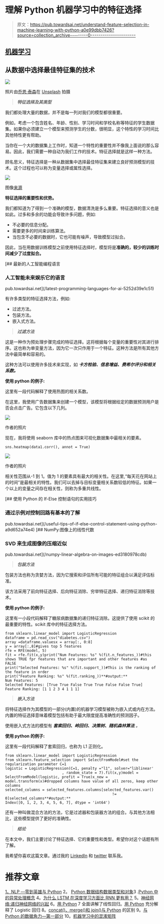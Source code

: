 # 理解 Python 机器学习中的特征选择

> 原文：<https://pub.towardsai.net/understand-feature-selection-in-machine-learning-with-python-a0e99dbb7426?source=collection_archive---------0----------------------->

## [机器学习](https://towardsai.net/p/category/machine-learning)

## **从数据中选择最佳特征集的技术**

![](img/aa688c79a1063680837b7b1f6ab95898.png)

照片由[乔恩·泰森](https://unsplash.com/@jontyson?utm_source=medium&utm_medium=referral)在 [Unsplash](https://unsplash.com?utm_source=medium&utm_medium=referral) 拍摄

> ***特征选择及其类型***

我们都处理大量的数据，并不是每一列对我们的模型都很重要。

例如，考虑一个包含姓名、年龄、性别、学习时间和学校名称等特征的学生数据集。如果你必须建立一个模型来预测学生的分数，很明显，这个特性的学习时间比其他特性更有帮助。

当你在一个大的数据集上工作时，知道一个特性的重要性并不像我上面说的那么容易。因此，我们需要一种自动为我们工作的技术。特征选择就是这样一种方法。

顾名思义，特征选择是一种从数据集中选择最佳特征集来建立良好预测模型的技术。这个过程也可以称为变量选择或属性选择。

![](img/82cfbd384bf93d121ffb0314fbe4d27b.png)

图像[来源](https://thecleverprogrammer.com/2020/10/18/feature-selection-in-machine-learning/)

**特征选择的重要性和优势。**

我们都知道为了得到一个准确的模型，数据清洗是多么重要。特征选择的意义也是如此。过多和多余的功能会导致许多问题，例如:

*   不必要的信息分配。
*   需要更多的时间来训练算法。
*   当包含不必要的数据时，它也可能有噪声，导致模型过拟合。

因此，当在用数据训练模型之前使用特征选择时，模型将是**准确的，较少的训练时间减少了过度拟合。**

[](/latest-programming-languages-for-ai-5252d39e1c51) [## 最新的人工智能编程语言

### 人工智能未来娱乐它的语言

pub.towardsai.net](/latest-programming-languages-for-ai-5252d39e1c51) 

有许多类型的特征选择方法，例如:

*   过滤方法。
*   包装方法。
*   嵌入式方法。

> ***过滤方法***

这是一种作为预处理步骤完成的特征选择。这将根据每个变量的重要性对其进行排序。这也称为单变量方法，因为它一次只作用于一个特征。这种方法是所有其他方法中最简单和容易的。

这种方法可以使用许多技术来实现，如 ***卡方检验、信息增益、费希尔评分和相关系数。***

**使用 python 的例子:**

这里有一段代码解释了使用热图的相关系数。

在这里，我使用广告数据集来创建一个模型，该模型将根据给定的数据预测用户是否会点击广告。它包含以下几列。

![](img/5f62d6472f0caf8f7794fdcc174fbfbb.png)

作者的照片

现在，我将使用 seaborn 库中的热点图来可视化数据集中最相关的要素。

```
sns.heatmap(data1.corr(), annot = True)
```

![](img/63fb37e06372968d6864856cc36f0111.png)

作者的照片

相关性范围从-1 到 1。值为 1 的要素具有最大的相关性。在这里,“每天花在网站上的时间”是最相关的特性。我们可以去掉与目标变量相关系数较低的特征。如果一个以上的变量之间存在相关性，则称为多重共线性。

[](/useful-tips-of-if-else-control-statement-using-python-a9d652a74e4) [## 使用 Python 的 If-Else 控制语句的实用技巧

### 通过示例对控制回路有基本的了解

pub.towardsai.net](/useful-tips-of-if-else-control-statement-using-python-a9d652a74e4) [](/numpy-linear-algebra-on-images-ed3180978cdb) [## NumPy:图像上的线性代数

### SVD 来生成图像的压缩近似

pub.towardsai.net](/numpy-linear-algebra-on-images-ed3180978cdb) 

> ***包装方法***

包装方法也称为贪婪方法，因为它搜索和评估所有可能的特征组合以满足评估标准。

该方法采用了前向特征选择、后向特征消除、穷举特征选择、递归特征消除等技术。

**使用 python 的例子:**

这里有一小段代码解释了糖尿病数据集的递归特征消除。这提供了使用 scikit 的最重要的特性。scikit 库中的特征选择方法。

```
from sklearn.linear_model import LogisticRegression
dataframe = pd.read_csv("diabetes.csv")
array =dataframe.valuesx = array[:, 0:8]
y = array[:,8]#gives top 5 features
rfe = RFE(model, 5)
fit = rfe.fit(x,y)print("Num Features: %s" %(fit.n_features_))#this shows TRUE fpr features that are important and other features #as FALSE
print("Selected Features: %s" %(fit.support_))#This is the ranking of the feature in order
print("Feature Ranking: %s" %(fit.ranking_))**#output:**
Num Features: 5
Selected Features: [True True False True True False False True]
Feature Ranking: [1 1 2 3 4 1 1 1]
```

> ***嵌入方法***

将特征选择作为其模型的一部分(内置)的机器学习模型被称为嵌入式或内在方法。内置的特征选择意味着模型包括有助于最大限度提高准确性的预测因子。

使用嵌入式方法的模型有 ***套索回归、岭回归、决策树、随机森林算法*** *。*

**使用 python 的例子:**

这里有一段代码解释了套索回归，也称为 L1 正则化。

```
from sklearn.linear_model import LogisticRegression
from sklearn.feature_selection import SelectFromModel#set the regularization parameter C=1
logistic = LogisticRegression(C=1, penalty ="l1", solver="liblinear'
                          , random_state = 7).fit(x,y)model = SelectFromModel(logistic, prefit = True)x_new = model.transform(x)#dropped columns have value of all zeros, keep other columns
selected_columns = selected_features.columns[selected_features.var()        
                                                 != 0]selected_columns**#output:**
Index([0, 1, 2, 3, 4, 5, 6, 7], dtype = 'int64')
```

还有一种叫做混合方法的方法，它是过滤器和包装器方法的组合。与其他方法相比，这些模型提供了更好的准确性。

> ***结论***

在本文中，我们主要讨论了特征选择、它的重要性和类型。希望你对这个话题有所了解。

我希望你喜欢这篇文章。通过我的 [LinkedIn](https://www.linkedin.com/in/data-scientist-95040a1ab/) 和 [twitter](https://twitter.com/amitprius) 联系我。

# 推荐文章

[1。NLP —零到英雄与 Python](https://medium.com/towards-artificial-intelligence/nlp-zero-to-hero-with-python-2df6fcebff6e?sk=2231d868766e96b13d1e9d7db6064df1)
2。 [Python 数据结构数据类型和对象](https://medium.com/towards-artificial-intelligence/python-data-structures-data-types-and-objects-244d0a86c3cf?sk=42f4b462499f3fc3a160b21e2c94dba6)3 .[Python 中的异常处理概念](/exception-handling-concepts-in-python-4d5116decac3?source=friends_link&sk=a0ed49d9fdeaa67925eac34ecb55ea30)
4。[为什么 LSTM 在深度学习方面比 RNN 更有用？](/deep-learning-88e218b74a14?source=friends_link&sk=540bf9088d31859d50dbddab7524ba35)
5。[神经网络:递归神经网络的兴起](/neural-networks-the-rise-of-recurrent-neural-networks-df740252da88?source=friends_link&sk=6844935e3de14e478ce00f0b22e419eb)
6。[用 Python](https://medium.com/towards-artificial-intelligence/fully-explained-linear-regression-with-python-fe2b313f32f3?source=friends_link&sk=53c91a2a51347ec2d93f8222c0e06402)
7 全面讲解了线性回归。[用 Python](https://medium.com/towards-artificial-intelligence/fully-explained-logistic-regression-with-python-f4a16413ddcd?source=friends_link&sk=528181f15a44e48ea38fdd9579241a78)
充分解释了 Logistic 回归 8。[concat()、merge()和 join()与 Python](/differences-between-concat-merge-and-join-with-python-1a6541abc08d?source=friends_link&sk=3b37b694fb90db16275059ea752fc16a)
的区别 9。[与 Python 的数据角力—第一部分](/data-wrangling-with-python-part-1-969e3cc81d69?source=friends_link&sk=9c3649cf20f31a5c9ead51c50c89ba0b)
10。[机器学习中的混淆矩阵](https://medium.com/analytics-vidhya/confusion-matrix-in-machine-learning-91b6e2b3f9af?source=friends_link&sk=11c6531da0bab7b504d518d02746d4cc)
